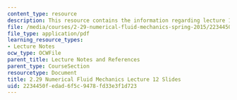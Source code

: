 ```yaml
---
content_type: resource
description: This resource contains the information regarding lecture 12 slides.
file: /media/courses/2-29-numerical-fluid-mechanics-spring-2015/2234450fedad6f5c9478fd33e3f1d723_MIT2_29S15_Lecture12.pdf
file_type: application/pdf
learning_resource_types:
- Lecture Notes
ocw_type: OCWFile
parent_title: Lecture Notes and References
parent_type: CourseSection
resourcetype: Document
title: 2.29 Numerical Fluid Mechanics Lecture 12 Slides
uid: 2234450f-edad-6f5c-9478-fd33e3f1d723
---
```

